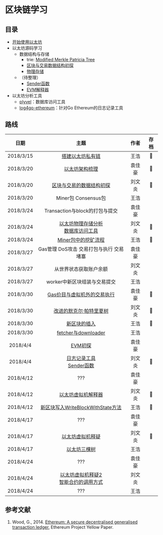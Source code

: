 # 区块链学习

## 目录

* [开始使用以太坊](./开始使用以太坊.md)
* 以太坊源码学习
  * 数据结构与存储
      * trie: [Modified Merkle Patricia Tree](./trie.md)
      * [区块与交易数据结构初探](./BlockTransactionDataStructure.md)
      * [物理存储](./physicalView.md)
  * （待整理）
      * [Sender函数](./Sender.md)
      * [EVM解释器](./EVMInterpreter.md)
* 以太坊分析工具
  * [plyvel](./plyvel.md)：数据库访问工具
  * [log4go-ethereum](./log4go.md)：针对Go Ethereum的日志记录工具

## 路线

| 日期 | 主题 | 作者 | 存档 |
| :-: | :-: | :-: | :-: |
| 2018/3/15 | [搭建以太坊私有链](./firstTryEthBuildPrivateChain.md) | 王浩 | :checkered_flag: |
| 2018/3/20 | [以太坊架构梳理](./以太坊架构梳理.md) | 袁佳豪 | :checkered_flag:  |
| 2018/3/20 | [区块与交易的数据结构初探](./BlockTransactionDataStructure.md) | 刘文炎 | :checkered_flag: |
| 2018/3/20 | Miner包 Consensus包 | 王浩 |  |
| 2018/3/24 | Transaction与block的打包与提交 | 袁佳豪 |  |
| 2018/3/24 | [以太坊物理存储分析](./physicalView.md)<br>[数据库访问工具](./plyvel.md) | 刘文炎 | :checkered_flag: |
| 2018/3/24 | [Miner包中的挖矿流程](./minerPackage.md) | 王浩 |:checkered_flag:  |
| 2018/3/27 | Gas管理 DoS攻击 交易打包与执行 交易堵塞 | 袁佳豪 |  |
| 2018/3/27 | 从世界状态获取账户余额 | 刘文炎 |  |
| 2018/3/27 | worker中新区块组装与交易提交| 王浩 ||
| 2018/3/30 | [Gas价目与虚拟机外的交易执行](./ApplyTransaction.md) | 袁佳豪 | :checkered_flag: |
| 2018/3/30 | [改进的默克尔·帕特里夏树](./trie.md) | 刘文炎 | :checkered_flag: |
| 2018/3/30 | [新区块的插入](./newBlockInsert.md) | 王浩 | :checkered_flag:  |
| 2018/3/30 | [fetcher与downloader](./fetcherAndDownLoader.md) | 王浩 |  |
| 2018/4/4 | [EVM初探](./EVM.md) | 袁佳豪 |  |
| 2018/4/4 | [日志记录工具](./log4go.md)<br>[Sender函数](./Sender.md) | 刘文炎 | :checkered_flag: |
| 2018/4/12 | ??? | 袁佳豪 |  |
| 2018/4/12 | [以太坊虚拟机解释器](./EVMInterpreter.md) | 刘文炎 | :checkered_flag: |
| 2018/4/12 | [新区块写入WriteBlockWithState方法](./InsertChainAndWriteBlockWithState.md) | 王浩 |  :checkered_flag: |
| 2018/4/17 | ??? | 袁佳豪 |  |
| 2018/4/17 | [以太坊虚拟机释疑](./EVMInterpreter.md#%E9%87%8A%E7%96%91%EF%B8%8F) | 刘文炎 | :checkered_flag: |
| 2018/4/17 | [以太坊三棵树](./threeTrees.md) | 王浩 |  |
| 2018/4/24 | ??? | 袁佳豪 |  |
| 2018/4/24 | [以太坊虚拟机释疑2](./EVMInterpreter.md#%E9%87%8A%E7%96%91%EF%B8%8F)<br>[智能合约的调用方式](./EVMInterpreter.md#%E6%99%BA%E8%83%BD%E5%90%88%E7%BA%A6%E8%B0%83%E7%94%A8%E7%9A%84%E6%96%B9%E5%BC%8F) | 刘文炎 |  |
| 2018/4/24 | ??? | 王浩 |  |

## 参考文献
1. Wood, G., 2014. [Ethereum: A secure decentralised generalised transaction ledger](https://ethereum.github.io/yellowpaper/paper.pdf), Ethereum Project Yellow Paper.

